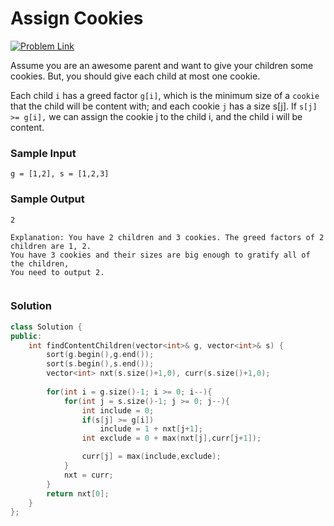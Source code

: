 # Assign Cookies

[![Problem Link](https://img.shields.io/badge/-LeetCode-FFA116?style=for-the-badge&logo=LeetCode&logoColor=black)](https://leetcode.com/problems/assign-cookies/description/)

Assume you are an awesome parent and want to give your children some cookies. But, you should give each child at most one cookie.

Each child `i` has a greed factor `g[i]`, which is the minimum size of a `cookie` that the child will be content with; and each cookie `j` has 
a size s[j]. If `s[j] >= g[i],` we can assign the cookie j to the child i, and the child i will be content.

### Sample Input
```
g = [1,2], s = [1,2,3]
```

### Sample Output
```
2

Explanation: You have 2 children and 3 cookies. The greed factors of 2 children are 1, 2. 
You have 3 cookies and their sizes are big enough to gratify all of the children, 
You need to output 2.
 
```

### Solution
```cpp
class Solution {
public:
    int findContentChildren(vector<int>& g, vector<int>& s) {
        sort(g.begin(),g.end());
        sort(s.begin(),s.end());
        vector<int> nxt(s.size()+1,0), curr(s.size()+1,0);
        
        for(int i = g.size()-1; i >= 0; i--){
            for(int j = s.size()-1; j >= 0; j--){
                int include = 0;
                if(s[j] >= g[i])
                    include = 1 + nxt[j+1];
                int exclude = 0 + max(nxt[j],curr[j+1]);

                curr[j] = max(include,exclude);
            }
            nxt = curr;
        }
        return nxt[0];
    }
};
```
